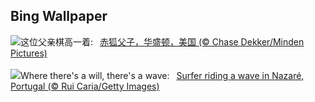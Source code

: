 ## Bing Wallpaper
![](https://www.bing.com/th?id=OHR.RedFoxDad_ZH-CN4894022141_UHD.jpg&w=1000)这位父亲棋高一着:&nbsp;&ensp;[赤狐父子，华盛顿，美国 (© Chase Dekker/Minden Pictures)](https://www.bing.com/th?id=OHR.RedFoxDad_ZH-CN4894022141_UHD.jpg)
<br><br/>
![](https://www.bing.com/th?id=OHR.NazareWave_EN-US9510827848_UHD.jpg&w=1000)Where there's a will, there's a wave:&nbsp;&ensp;[Surfer riding a wave in Nazaré, Portugal (© Rui Caria/Getty Images)](https://www.bing.com/th?id=OHR.NazareWave_EN-US9510827848_UHD.jpg)
<br><br/>

